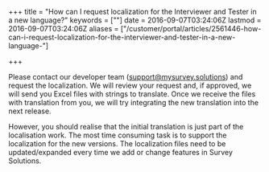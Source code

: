 +++
title = "How can I request localization for the Interviewer and Tester in a new language?"
keywords = [""]
date = 2016-09-07T03:24:06Z
lastmod = 2016-09-07T03:24:06Z
aliases = ["/customer/portal/articles/2561446-how-can-i-request-localization-for-the-interviewer-and-tester-in-a-new-language-"]

+++

Please contact our developer team (support@mysurvey.solutions) and
request the localization. We will review your request and, if approved,
we will send you Excel files with strings to translate. Once we receive
the files with translation from you, we will try integrating the new
translation into the next release.   
  
However, you should realise that the initial translation is just part of
the localisation work. The most time consuming task is to support the
localization for the new versions. The localization files need to be
updated/expanded every time we add or change features in Survey
Solutions.

